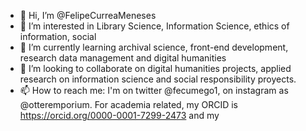 - 👋 Hi, I’m @FelipeCurreaMeneses
- 👀 I’m interested in Library Science, Information Science, ethics of information, social
- 🌱 I’m currently learning archival science, front-end development, research data management and digital humanities 
- 💞️ I’m looking to collaborate on digital humanities projects, applied research on information science and social responsibility proyects.
- 📫 How to reach me: I'm on twitter @fecumego1, on instagram as @otteremporium. For academia related, my ORCID is https://orcid.org/0000-0001-7299-2473 and my 



<!---
FelipeCurreaMeneses/FelipeCurreaMeneses is a ✨ special ✨ repository because its `README.md` (this file) appears on your GitHub profile.
You can click the Preview link to take a look at your changes.
--->
